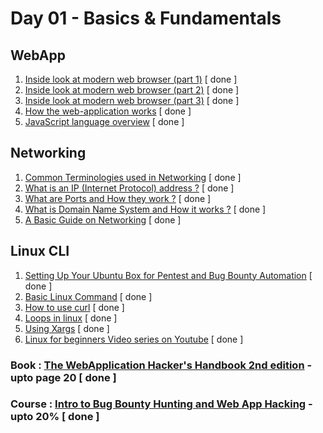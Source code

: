 # Day 01 - Basics & Fundamentals

## WebApp
  1. [Inside look at modern web browser (part 1)](https://developers.google.com/web/updates/2018/09/inside-browser-part1) [ done ]
  2. [Inside look at modern web browser (part 2)](https://developers.google.com/web/updates/2018/09/inside-browser-part2) [ done ]
  3. [Inside look at modern web browser (part 3)](https://developers.google.com/web/updates/2018/09/inside-browser-part3) [ done ]
  4. [How the web-application works](https://developer.mozilla.org/en-US/docs/Learn/Getting_started_with_the_web/How_the_Web_works#:~:text=The%20browser%20sends%20an%20HTTP,internet%20connection%20using%20TCP%2FIP.) [ done ]
  5. [JavaScript language overview](https://developer.mozilla.org/en-US/docs/Web/JavaScript/A_re-introduction_to_JavaScript) [ done ]

## Networking
  1. [Common Terminologies used in Networking](https://www.digitalocean.com/community/tutorials/an-introduction-to-networking-terminology-interfaces-and-protocols) [ done ]
  2. [What is an IP (Internet Protocol) address ?](https://commotionwireless.net/docs/cck/networking/learn-networking-basics/) [ done ]
  3. [What are Ports and How they work ?](https://www.utilizewindows.com/list-of-common-network-port-numbers/) [ done ]
  4. [What is Domain Name System and How it works ?](https://code.tutsplus.com/tutorials/an-introduction-to-learning-and-using-dns-records--cms-24704) [ done ]
  5. [A Basic Guide on Networking](http://www.penguintutor.com/linux/basic-network-reference) [ done ]

## Linux CLI
  1. [Setting Up Your Ubuntu Box for Pentest and Bug Bounty Automation](https://www.youtube.com/watch?v=YhUiAH5SIqk&t=1s) [ done ]
  2. [Basic Linux Command](https://www.hostinger.com/tutorials/linux-commands) [ done ]
  3. [How to use curl](https://flaviocopes.com/http-curl/) [ done ]
  4. [Loops in linux](https://tldp.org/HOWTO/Bash-Prog-Intro-HOWTO-7.html) [ done ]
  5. [Using Xargs](https://www.cyberciti.biz/faq/linux-unix-bsd-xargs-construct-argument-lists-utility/) [ done ]
  6. [Linux for beginners Video series on Youtube](https://youtube.com/playlist?list=PLIhvC56v63IJIujb5cyE13oLuyORZpdkL) [ done ]

### Book : [The WebApplication Hacker's Handbook 2nd edition](https://edu.anarcho-copy.org/Against%20Security%20-%20Self%20Security/Dafydd%20Stuttard,%20Marcus%20Pinto%20-%20The%20web%20application%20hacker's%20handbook_%20finding%20and%20exploiting%20security%20flaws-Wiley%20(2011).pdf) - upto page 20 [ done ]
### Course : [Intro to Bug Bounty Hunting and Web App Hacking](https://www.udemy.com/course/intro-to-bug-bounty-by-nahamsec/) - upto 20% [ done ]
